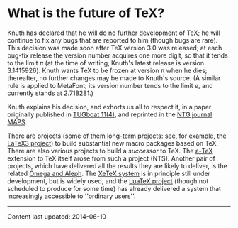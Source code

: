 # What is the future of TeX?

Knuth has declared that he will do no further development of TeX;
he will continue to fix any bugs that are reported to him (though
bugs are rare).  This decision was made soon after
TeX version&nbsp;3.0 was released; at each bug-fix release
the version number acquires one more digit, so that it tends to the
limit&nbsp;&pi; (at the time of writing, Knuth's latest release
is version 3.1415926).  Knuth wants TeX to be frozen at
version&nbsp;&pi; when he dies; thereafter, no further changes
may be made to Knuth's source.  (A similar rule is applied to MetaFont;
its version number tends to the limit&nbsp;_e_, and currently
stands at 2.718281.)

Knuth explains his decision, and exhorts us all to respect it, in a
paper originally published in 
[TUGboat 11(4)](http://tug.org/TUGboat/Articles/tb11-4/tb30knut.pdf),
and reprinted in the 
[NTG journal MAPS](http://www.ntg.nl/maps/pdf/5_34.pdf).

There are projects (some of them long-term
projects: see, for example,
[the LaTeX3 project](./FAQ-LaTeX3.html))
to build substantial new macro packages based on TeX.  There are
also various projects to build a _successor_ to TeX.  The
[&epsilon;-TeX](./FAQ-etex.html) extension to TeX itself arose from such a
project (NTS).  Another pair of projects, which have delivered
all the results they are likely to deliver, is the
related 
[Omega and Aleph](./FAQ-omegaleph.html).  The 
[XeTeX system](./FAQ-xetex.html) is in principle still under
development, but is widely used, and the 
[LuaTeX project](./FAQ-luatex.html) (though not scheduled to produce
for some time) has already delivered a system that increasingly
accessible to ''ordinary users''.


----

Content last updated: 2014-06-10
